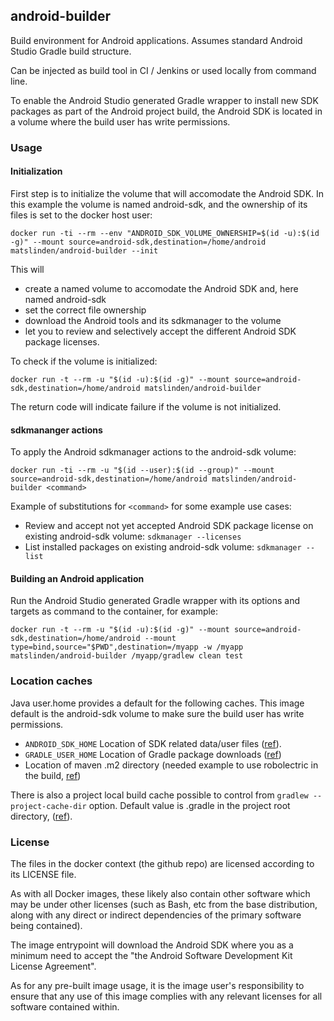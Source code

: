 ## android-builder

Build environment for Android applications. Assumes standard Android
Studio Gradle build structure.

Can be injected as build tool in CI / Jenkins or used locally from
command line.

To enable the Android Studio generated Gradle wrapper to install new
SDK packages as part of the Android project build, the Android SDK is
located in a volume where the build user has write permissions.

### Usage

#### Initialization

First step is to initialize the volume that will accomodate the
Android SDK. In this example the volume is named android-sdk, and the
ownership of its files is set to the docker host user:

    docker run -ti --rm --env "ANDROID_SDK_VOLUME_OWNERSHIP=$(id -u):$(id -g)" --mount source=android-sdk,destination=/home/android matslinden/android-builder --init

This will

* create a named volume to accomodate the Android SDK and, here named
  android-sdk
* set the correct file ownership
* download the Android tools and its sdkmanager to the volume
* let you to review and selectively accept the different Android SDK
  package licenses.

To check if the volume is initialized:

    docker run -t --rm -u "$(id -u):$(id -g)" --mount source=android-sdk,destination=/home/android matslinden/android-builder

The return code will indicate failure if the volume is not
initialized.

#### sdkmananger actions

To apply the Android sdkmanager actions to the android-sdk volume:

    docker run -ti --rm -u "$(id --user):$(id --group)" --mount source=android-sdk,destination=/home/android matslinden/android-builder <command>

Example of substitutions for `<command>` for some example use cases:

* Review and accept not yet accepted Android SDK package license on
  existing android-sdk volume: `sdkmanager --licenses`
* List installed packages on existing android-sdk volume: `sdkmanager
    --list`

#### Building an Android application

Run the Android Studio generated Gradle wrapper with its options and
targets as command to the container, for example:

    docker run -t --rm -u "$(id -u):$(id -g)" --mount source=android-sdk,destination=/home/android --mount type=bind,source="$PWD",destination=/myapp -w /myapp matslinden/android-builder /myapp/gradlew clean test

### Location caches

Java user.home provides a default for the following caches. This image
default is the android-sdk volume to make sure the build user has
write permissions.

* `ANDROID_SDK_HOME` Location of SDK related data/user files
  ([ref](https://developer.android.com/studio/command-line/variables)).
* `GRADLE_USER_HOME` Location of Gradle package downloads ([ref](
  https://docs.gradle.org/current/userguide/command_line_interface.html#_environment_options))
* Location of maven .m2 directory (needed example to use robolectric
  in the build,
  [ref](https://github.com/robolectric/robolectric/issues/3411))

There is also a project local build cache possible to control from
`gradlew --project-cache-dir` option. Default value is .gradle in the
project root directory,
([ref](https://docs.gradle.org/current/userguide/command_line_interface.html#_environment_options)).

### License

The files in the docker context (the github repo) are licensed
according to its LICENSE file.

As with all Docker images, these likely also contain other software
which may be under other licenses (such as Bash, etc from the base
distribution, along with any direct or indirect dependencies of the
primary software being contained).

The image entrypoint will download the Android SDK where you as a
minimum need to accept the "the Android Software Development Kit
License Agreement".

As for any pre-built image usage, it is the image user's
responsibility to ensure that any use of this image complies with any
relevant licenses for all software contained within.
